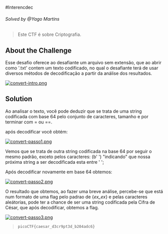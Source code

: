 #Interencdec
###### Solved by @Yago Martins
> Este CTF é sobre Criptografia.
## About the Challenge
Esse desafio oferece ao desafiante um arquivo sem extensão, que ao abrir como '.txt' contem um texto codificado, no qual o desafiante terá de usar diversos métodos de decodificação a partir da análise dos resultados.

[![convert-intro.png](https://i.postimg.cc/66dwJBmt/convert-intro.png)](https://postimg.cc/rzF752TP)


## Solution
Ao analisar o texto, você pode deduzir que se trata de uma string codificada com base 64 pelo conjunto de caracteres, tamanho e por terminar com = ou ==.

após decodificar você obtém:

[![convert-passo1.png](https://i.postimg.cc/Cx5W10mZ/convert-passo1.png)](https://postimg.cc/k2rj10r9)

Vemos que se trata de outra string codificada na base 64 por seguir o mesmo padrão, exceto pelos caracteres: (b' ') "indicando" que nossa próxima string a ser decodificada esta entre ' ';

Após decodificar novamente em base 64 obtemos:

[![convert-passo2.png](https://i.postimg.cc/Pr3R0cTd/convert-passo2.png)](https://postimg.cc/Xp5LCsrP)

O resultado que obtemos, ao fazer uma breve análise, percebe-se que está num formato de uma flag pelo padrao de {_ex_ex_} e pelas caracteres aleátorias, pode ter a chance de ser uma string codificada pela Cifra de César, que após decodificar, obtemos a flag.

[![convert-passo3.png](https://i.postimg.cc/pX6ssFJT/convert-passo3.png)](https://postimg.cc/BX256ty9)



>`picoCTF{caesar_d3cr9pt3d_b204adc6}`
 

